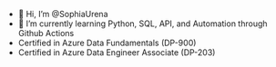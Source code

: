 - 👋 Hi, I’m @SophiaUrena
- 🌱 I’m currently learning Python, SQL, API, and Automation through Github Actions
- Certified in Azure Data Fundamentals (DP-900)
- Certified in Azure Data Engineer Associate (DP-203)

<!---
SophiaUrena/SophiaUrena is a ✨ special ✨ repository because its `README.md` (this file) appears on your GitHub profile.
You can click the Preview link to take a look at your changes.
--->
